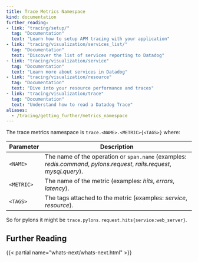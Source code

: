 ```yaml
---
title: Trace Metrics Namespace
kind: documentation
further_reading:
- link: "tracing/setup/"
  tag: "Documentation"
  text: "Learn how to setup APM tracing with your application"
- link: "tracing/visualization/services_list/"
  tag: "Documentation"
  text: "Discover the list of services reporting to Datadog"
- link: "tracing/visualization/service"
  tag: "Documentation"
  text: "Learn more about services in Datadog"
- link: "tracing/visualization/resource"
  tag: "Documentation"
  text: "Dive into your resource performance and traces"
- link: "tracing/visualization/trace"
  tag: "Documentation"
  text: "Understand how to read a Datadog Trace"
aliases:
  - /tracing/getting_further/metrics_namespace
---
```


The trace metrics namespace is `trace.<NAME>.<METRIC>{<TAGS>}` where:

| Parameter  | Description                                                                                                             |
|------------|-------------------------------------------------------------------------------------------------------------------------|
| `<NAME>`   | The name of the operation or `span.name` (examples: *redis.command*, *pylons.request*, *rails.request*, *mysql.query*). |
| `<METRIC>` | The name of the metric (examples: *hits*, *errors*, *latency*).                                                         |
| `<TAGS>`   | The tags attached to the metric (examples: *service*, *resource*).                                                                         |

So for pylons it might be `trace.pylons.request.hits{service:web_server}`.

## Further Reading

{{< partial name="whats-next/whats-next.html" >}}
